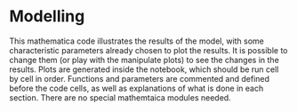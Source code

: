 # Modelling

This mathematica code illustrates the results of the model, with some characteristic parameters already chosen to plot the results. It is possible to change them (or play with the manipulate plots) to see the changes in the results. Plots are generated inside the notebook, which should be run cell by cell in order. Functions and parameters are commented and defined before the code cells, as well as explanations of what is done in each section. There are no special mathemtaica modules needed.
